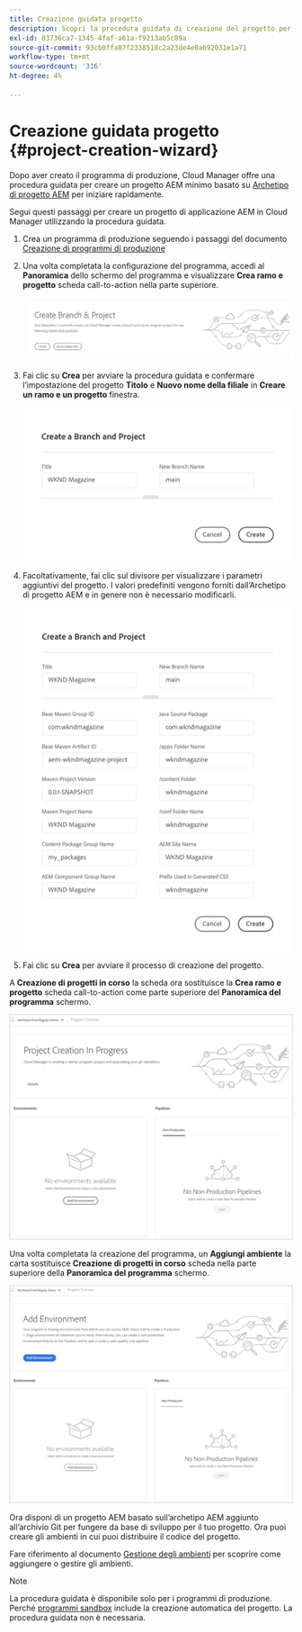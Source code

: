 ```yaml
---
title: Creazione guidata progetto
description: Scopri la procedura guidata di creazione del progetto per velocizzare la configurazione del progetto dopo la creazione del programma di produzione.
exl-id: 03736ca7-1345-4faf-a61a-f9213ab5c89a
source-git-commit: 93cb0ffa87f2338518c2a23de4e0a692031e1a71
workflow-type: tm+mt
source-wordcount: '316'
ht-degree: 4%

---
```


# Creazione guidata progetto {#project-creation-wizard}

Dopo aver creato il programma di produzione, Cloud Manager offre una procedura guidata per creare un progetto AEM minimo basato su [Archetipo di progetto AEM](https://experienceleague.adobe.com/docs/experience-manager-core-components/using/developing/archetype/overview.html?lang=it) per iniziare rapidamente.

Segui questi passaggi per creare un progetto di applicazione AEM in Cloud Manager utilizzando la procedura guidata.

1. Crea un programma di produzione seguendo i passaggi del documento [Creazione di programmi di produzione](creating-production-programs.md)

1. Una volta completata la configurazione del programma, accedi al **Panoramica** dello schermo del programma e visualizzare **Crea ramo e progetto** scheda call-to-action nella parte superiore.

   ![Assistenza telefonica per la procedura guidata](assets/create-wizard1.png)

1. Fai clic su **Crea** per avviare la procedura guidata e confermare l’impostazione del progetto **Titolo** e **Nuovo nome della filiale** in **Creare un ramo e un progetto** finestra.

   ![Creare un ramo e un progetto](assets/create-wizard2.png)

1. Facoltativamente, fai clic sul divisore per visualizzare i parametri aggiuntivi del progetto. I valori predefiniti vengono forniti dall’Archetipo di progetto AEM e in genere non è necessario modificarli.

   ![Parametri di progetto aggiuntivi](assets/create-wizard5.png)

1. Fai clic su **Crea** per avviare il processo di creazione del progetto.


A **Creazione di progetti in corso** la scheda ora sostituisce la **Crea ramo e progetto** scheda call-to-action come parte superiore del **Panoramica del programma** schermo.

![Creazione del progetto in corso](assets/create-wizard3.png)

Una volta completata la creazione del programma, un **Aggiungi ambiente** la carta sostituisce **Creazione di progetti in corso** scheda nella parte superiore della **Panoramica del programma** schermo.

![Aggiungi ambiente](assets/create-wizard4.png)

Ora disponi di un progetto AEM basato sull’archetipo AEM aggiunto all’archivio Git per fungere da base di sviluppo per il tuo progetto. Ora puoi creare gli ambienti in cui puoi distribuire il codice del progetto.

Fare riferimento al documento [Gestione degli ambienti](/help/implementing/cloud-manager/manage-environments.md) per scoprire come aggiungere o gestire gli ambienti.

>[!NOTE]
>
>La procedura guidata è disponibile solo per i programmi di produzione. Perché [programmi sandbox](introduction-sandbox-programs.md#auto-creation) include la creazione automatica del progetto. La procedura guidata non è necessaria.